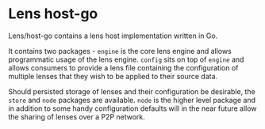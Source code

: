 # Lens host-go

Lens/host-go contains a lens host implementation written in Go.

It contains two packages - `engine` is the core lens engine and allows programmatic usage of the lens engine.  `config` sits on top of `engine` and allows consumers to provide a lens file containing the configuration of multiple lenses that they wish to be applied to their source data.

Should persisted storage of lenses and their configuration be desirable, the `store` and `node` packages are available.  `node` is the higher level package and in addition to some handy configuration defaults will in the near future allow the sharing of lenses over a P2P network.
